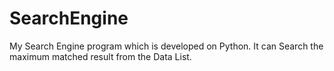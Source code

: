 # SearchEngine
My Search Engine program which is developed on Python. It can Search the maximum matched result from the Data List.

